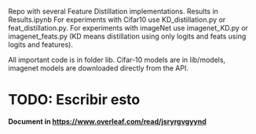 Repo with several Feature Distillation implementations.
Results in Results.ipynb
For experiments with Cifar10 use KD_distillation.py or feat_distillation.py. For experiments with imageNet use imagenet_KD.py or imagenet_feats.py (KD means distillation using only logits and feats using logits and features). 

All important code is in folder lib. Cifar-10 models are in lib/models, imagenet models are downloaded directly from the API.  

# TODO: Escribir esto


**Document in https://www.overleaf.com/read/jsryrgvgyynd**
